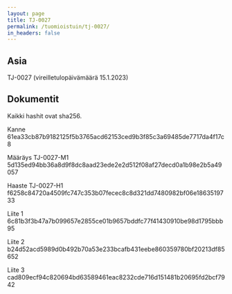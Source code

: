 ```yaml
---
layout: page
title: TJ-0027
permalink: /tuomioistuin/tj-0027/
in_headers: false
---
```


## Asia

TJ-0027 (vireilletulopäivämäärä 15.1.2023)

## Dokumentit

Kaikki hashit ovat sha256.

Kanne 61ea33cb87b9182125f5b3765acd62153ced9b3f85c3a69485de7717da4f17c8

Määräys TJ-0027-M1 5d135ed94bb36a8d9f8dc8aad23ede2e2d512f08af27decd0a1b98e2b5a49057

Haaste TJ-0027-H1 f6258c84720a4509fc747c353b07fecec8c8d321dd7480982bf06e1863519733

Liite 1 6c81b3f3b47a7b099657e2855ce01b9657bddfc77f41430910be98d1795bbb95

Liite 2 b24d52acd5989d0b492b70a53e233bcafb431eebe860359780bf20213df85652

Liite 3 cad809ecf94c820694bd63589461eac8232cde716d151481b20695fd2bcf7942


[rapidprogrammer]: http://rapidprogrammer.com
[kranu]: https://www.kranu.fi
[boogie]: https://boogiesoftware.com/
